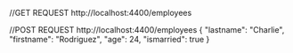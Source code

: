 //GET REQUEST
http://localhost:4400/employees

//POST REQUEST
http://localhost:4400/employees
{
        "lastname": "Charlie",
        "firstname": "Rodriguez",
        "age": 24,
        "ismarried": true
}